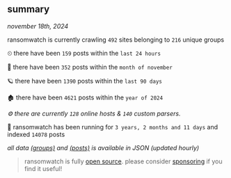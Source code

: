 
## summary
_november 18th, 2024_

ransomwatch is currently crawling `492` sites belonging to `216` unique groups

⏲ there have been `159` posts within the `last 24 hours`

🦈 there have been `352` posts within the `month of november`

🪐 there have been `1390` posts within the `last 90 days`

🏚 there have been `4621` posts within the `year of 2024`

_⚙️ there are currently `128` online hosts & `140` custom parsers._

🦕 ransomwatch has been running for `3 years, 2 months and 11 days` and indexed `14078` posts

_all data  [(groups)](http://ransomwhat.telemetry.ltd/groups) and [(posts)](http://ransomwhat.telemetry.ltd/posts) is available in JSON (updated hourly)_

> ransomwatch is fully [open source](https://github.com/joshhighet/ransomwatch#ransomwatch--). please consider [sponsoring](https://github.com/sponsors/joshhighet) if you find it useful!
